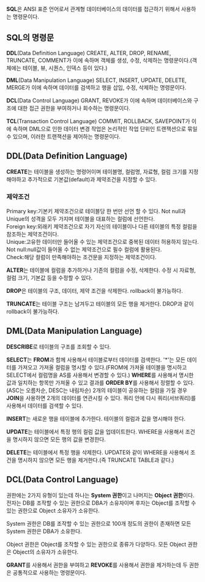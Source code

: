 **SQL**은 ANSI 표준 언어로서 관계형 데이터베이스의 데이터를 접근하기 위해서 사용하는 명령문이다. 

## SQL의 명령문

**DDL**(Data Definition Language)
CREATE, ALTER, DROP, RENAME, TRUNCATE, COMMENT가 이에 속하며 객체를 생성, 수정, 삭제하는 명령문이다.(객체에는 테이블, 뷰, 시퀀스, 인덱스 등이 있다.)

**DML**(Data Manipulation Language)
SELECT, INSERT, UPDATE, DELETE, MERGE가 이에 속하며 데이터를 검색하고 행을 삽입, 수정, 삭제하는 명령문이다.

**DCL**(Data Control Language)
GRANT, REVOKE가 이에 속하며 데이터베이스와 구조에 대한 접근 권한을 부여하거나 회수하는 명령문이다.

**TCL**(Transaction Control Language)
COMMIT, ROLLBACK, SAVEPOINT가 이에 속하며 DML으로 인한 데이터 변경 작업은 논리적인 작업 단위인 트랜잭션으로 묶일 수 있으며, 이러한 트랜잭션을 제어하는 명령문이다.

## DDL(Data Definition Language)

**CREATE**는 테이블을 생성하는 명령어이며 테이블명, 컬럼명, 자료형, 컬럼 크기를 지정해야하고 추가적으로 기본값(default)과 제약조건을 지정할 수 있다. 

### 제약조건
Primary key:기본키 제약조건으로 테이블당 한 번만 선언 할 수 있다. Not null과 Unique의 성격을 모두 가지며 테이블을 대표하는 컬럼에 선언한다.   
Foreign key:외래키 제약조건으로 자기 자신의 테이블이나 다른 테이블의 특정 컬럼을 참조하는 제약조건이다.   
Unique:고유한 데이터만 들어올 수 있는 제약조건으로 중복된 데이터 허용하지 않는다.   
Not null:null값이 들어올 수 없는 제약조건으로 필수 컬럼에 활용된다.   
Check:해당 컬럼이 만족해야하는 조건문을 지정하는 제약조건이다.   

**ALTER**는 테이블에 컬럼을 추가하거나 기존의 컬럼을 수정, 삭제한다. 수정 시 자료형, 컬럼 크기, 기본값 등을 수정할 수 있다. 

**DROP**은 테이블의 구조, 데이터, 제약 조건을 삭제한다. rollback이 불가능하다.

**TRUNCATE**는 테이블 구조는 남겨두고 테이블의 모든 행을 제거한다. DROP과 같이 rollback이 불가능하다.


## DML(Data Manipulation Language)

**DESCRIBE**로 테이블의 구조를 조회할 수 있다.

**SELECT**는 **FROM**과 함께 사용해서 테이블로부터 데이터를 검색한다. '*'는 모든 데이터를 가져오고 가져올 컬럼을 명시할 수 있다.(FROM에 가져올 테이블을 명시하고 SELECT에서 컬럼명을 AS를 사용해서 변경할 수 있다.)
**WHERE**를 사용해서 명시한 값과 일치하는 항목만 가져올 수 있고 결과를 **ORDER BY**를 사용해서 정렬할 수 있다.(ASC는 오름차순, DESC는 내림차순)
2개의 테이블이 공유하는 컬럼을 가질 경우 **JOIN**을 사용하면 2개의 데이터를 연관시킬 수 있다. 쿼리 안에 다시 쿼리(서브쿼리)를 사용해서 데이터를 검색할 수 있다. 

**INSERT**는 새로운 행을 테이블에 추가한다. 테이블의 컬럼과 값을 명시해야 한다. 

**UPDATE**는 테이블에서 특정 행의 컬럼 값을 업데이트한다. WHERE을 사용해서 조건을 명시하지 않으면 모든 행의 값을 변경한다.

**DELETE**는 테이블에서 특정 행을 삭제한다. UPDATE와 같이 WHERE을 사용해서 조건을 명시하지 않으면 모든 행을 제거한다.(즉 TRUNCATE TABLE과 같다.)


## DCL(Data Control Language)

권한에는 2가지 유형이 있는데 하나는 **System 권한**이고 나머지는 **Object 권한**이다. 전자는 DB를 조작할 수 있는 권한으로 DBA가 소유자이며 후자는 Object를 조작할 수 있는 권한으로 Object 소유자가 소유한다.

System 권한은 DB를 조작할 수 있는 권한으로 100개 정도의 권한이 존재하면 모든 System 권한은 DBA가 소유한다. 

Object 권한은 Object를 조작할 수 있는 권한으로 종류가 다양하다. 모든 Object 권한은 Object의 소유자가 소유한다.

**GRANT**를 사용해서 권한을 부여하고 **REVOKE**를 사용해서 권한을 제거하는데 두 권한은 공통적으로 사용하는 명령문이다.
